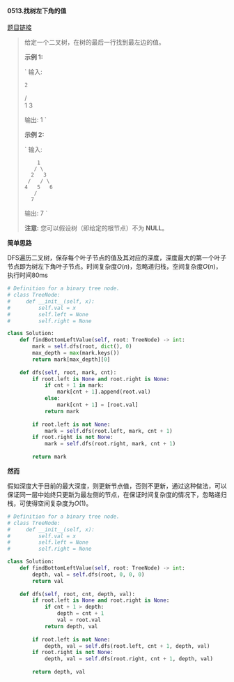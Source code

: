 #### 0513.找树左下角的值


[题目链接](https://leetcode-cn.com/problems/find-bottom-left-tree-value)


> 给定一个二叉树，在树的最后一行找到最左边的值。
>
> **示例 1:**
>
> `
> 输入:
> 
>     2
>    / \
>   1   3
> 
> 输出:
> 1
> `
>
>  
>
> **示例 2:**
>
> `
> 输入:
> 
>         1
>        / \
>       2   3
>      /   / \
>     4   5   6
>        /
>       7
> 
> 输出:
> 7
> `
>
>  
>
> **注意:** 您可以假设树（即给定的根节点）不为 **NULL**。

**简单思路**

DFS遍历二叉树，保存每个叶子节点的值及其对应的深度，深度最大的第一个叶子节点即为树左下角叶子节点。时间复杂度$O(n)$，忽略递归栈，空间复杂度$O(n)$，执行时间80ms

```python
# Definition for a binary tree node.
# class TreeNode:
#     def __init__(self, x):
#         self.val = x
#         self.left = None
#         self.right = None

class Solution:
    def findBottomLeftValue(self, root: TreeNode) -> int:
        mark = self.dfs(root, dict(), 0)
        max_depth = max(mark.keys())
        return mark[max_depth][0]
        
    def dfs(self, root, mark, cnt):
        if root.left is None and root.right is None:
            if cnt + 1 in mark:
                mark[cnt + 1].append(root.val)
            else:
                mark[cnt + 1] = [root.val]
            return mark
        
        if root.left is not None:
            mark = self.dfs(root.left, mark, cnt + 1)
        if root.right is not None:
            mark = self.dfs(root.right, mark, cnt + 1)
        
        return mark
```

**然而**

假如深度大于目前的最大深度，则更新节点值，否则不更新，通过这种做法，可以保证同一层中始终只更新为最左侧的节点，在保证时间复杂度的情况下，忽略递归栈，可使得空间复杂度为$O(1)$。

```python
# Definition for a binary tree node.
# class TreeNode:
#     def __init__(self, x):
#         self.val = x
#         self.left = None
#         self.right = None

class Solution:
    def findBottomLeftValue(self, root: TreeNode) -> int:
        depth, val = self.dfs(root, 0, 0, 0)
        return val
        
    def dfs(self, root, cnt, depth, val):
        if root.left is None and root.right is None:
            if cnt + 1 > depth:
                depth = cnt + 1
                val = root.val
            return depth, val
        
        if root.left is not None:
            depth, val = self.dfs(root.left, cnt + 1, depth, val)
        if root.right is not None:
            depth, val = self.dfs(root.right, cnt + 1, depth, val)
        
        return depth, val
```

